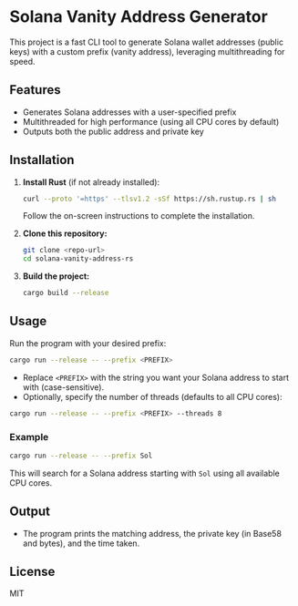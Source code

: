 # Solana Vanity Address Generator

This project is a fast CLI tool to generate Solana wallet addresses (public keys) with a custom prefix (vanity address), leveraging multithreading for speed.

## Features
- Generates Solana addresses with a user-specified prefix
- Multithreaded for high performance (using all CPU cores by default)
- Outputs both the public address and private key

## Installation

1. **Install Rust** (if not already installed):
   ```bash
   curl --proto '=https' --tlsv1.2 -sSf https://sh.rustup.rs | sh
   ```
   Follow the on-screen instructions to complete the installation.

2. **Clone this repository:**
   ```bash
   git clone <repo-url>
   cd solana-vanity-address-rs
   ```

3. **Build the project:**
   ```bash
   cargo build --release
   ```

## Usage

Run the program with your desired prefix:

```bash
cargo run --release -- --prefix <PREFIX>
```

- Replace `<PREFIX>` with the string you want your Solana address to start with (case-sensitive).
- Optionally, specify the number of threads (defaults to all CPU cores):

```bash
cargo run --release -- --prefix <PREFIX> --threads 8
```

### Example

```bash
cargo run --release -- --prefix Sol
```

This will search for a Solana address starting with `Sol` using all available CPU cores.

## Output
- The program prints the matching address, the private key (in Base58 and bytes), and the time taken.

## License
MIT
